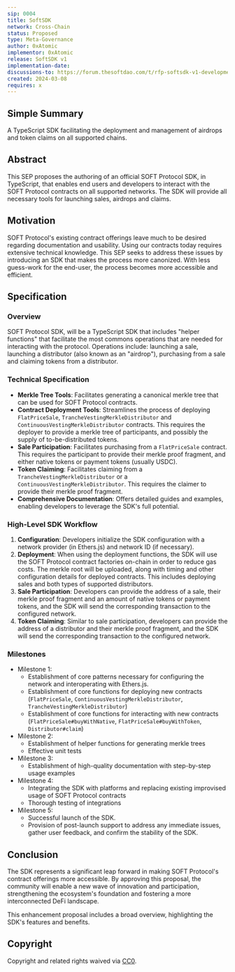 ```yaml
---
sip: 0004
title: SoftSDK
network: Cross-Chain
status: Proposed
type: Meta-Governance
author: 0xAtomic
implementor: 0xAtomic
release: SoftSDK v1
implementation-date:
discussions-to: https://forum.thesoftdao.com/t/rfp-softsdk-v1-development/10722
created: 2024-03-08
requires: x
---
```


## Simple Summary

A TypeScript SDK facilitating the deployment and management of airdrops and token claims on all supported chains.

## Abstract

<!--A short (~200 word) description of the proposed change, the abstract should clearly describe the proposed change. This is what *will* be done if the SEP is implemented, not *why* it should be done or *how* it will be done. If the SEP proposes deploying a new contract, write, "we propose to deploy a new contract that will do x".-->

This SEP proposes the authoring of an official SOFT Protocol SDK, in TypeScript, that enables end users and developers to interact with the SOFT Protocol contracts on all supported networks. The SDK will provide all necessary tools for launching sales, airdrops and claims.

## Motivation

<!--This is the problem statement. This is the *why* of the SEP. It should clearly explain *why* the current state of the protocol is inadequate.  It is critical that you explain *why* the change is needed, if the SEP proposes changing how something is calculated, you must address *why* the current calculation is innaccurate or wrong. This is not the place to describe how the SEP will address the issue!-->

SOFT Protocol's existing contract offerings leave much to be desired regarding documentation and usability. Using our contracts today requires extensive technical knowledge. This SEP seeks to address these issues by introducing an SDK that makes the process more canonized. With less guess-work for the end-user, the process becomes more accessible and efficient.

## Specification

<!--The specification should describe the syntax and semantics of any new feature, there are five sections
1. Overview
2. Rationale
3. Technical Specification
4. Test Cases
5. Configurable Values
-->

### Overview

<!--This is a high level overview of *how* the SEP will solve the problem. The overview should clearly describe how the new feature will be implemented.-->

SOFT Protocol SDK, will be a TypeScript SDK that includes "helper functions" that facilitate the most commons operations that are needed for interacting with the protocol. Operations include: launching a sale, launching a distributor (also known as an "airdrop"), purchasing from a sale and claiming tokens from a distributor.

### Technical Specification

<!--The technical specification should outline the public API of the changes proposed. That is, changes to any of the interfaces Soft currently exposes or the creations of new ones.-->

- **Merkle Tree Tools**: Facilitates generating a canonical merkle tree that can be used for SOFT Protocol contracts.
- **Contract Deployment Tools**: Streamlines the process of deploying `FlatPriceSale`, `TrancheVestingMerkleDistributor` and `ContinuousVestingMerkleDistributor` contracts. This requires the deployer to provide a merkle tree of participants, and possibly the supply of to-be-distributed tokens.
- **Sale Participation**: Facilitates purchasing from a `FlatPriceSale` contract. This requires the participant to provide their merkle proof fragment, and either native tokens or payment tokens (usually USDC).
- **Token Claiming**: Facilitates claiming from a `TrancheVestingMerkleDistributor` or a `ContinuousVestingMerkleDistributor`. This requires the claimer to provide their merkle proof fragment.
- **Comprehensive Documentation**: Offers detailed guides and examples, enabling developers to leverage the SDK's full potential.

### High-Level SDK Workflow

1. **Configuration**: Developers initialize the SDK configuration with a network provider (in Ethers.js) and network ID (if necessary).
2. **Deployment**: When using the deployment functions, the SDK will use the SOFT Protocol contract factories on-chain in order to reduce gas costs. The merkle root will be uploaded, along with timing and other configuration details for deployed contracts. This includes deploying sales and both types of supported distributors.
3. **Sale Participation**: Developers can provide the address of a sale, their merkle proof fragment and an amount of native tokens or payment tokens, and the SDK will send the corresponding transaction to the configured network.
4. **Token Claiming**: Similar to sale participation, developers can provide the address of a distributor and their merkle proof fragment, and the SDK will send the corresponding transaction to the configured network.

### Milestones

- Milestone 1:
  - Establishment of core patterns necessary for configuring the network and interoperating with Ethers.js.
  - Establishment of core functions for deploying new contracts (`FlatPriceSale`, `ContinuousVestingMerkleDistributor`, `TrancheVestingMerkleDistributor`)
  - Establishment of core functions for interacting with new contracts (`FlatPriceSale#buyWithNative`, `FlatPriceSale#buyWithToken`, `Distributor#claim`)
- Milestone 2:
  - Establishment of helper functions for generating merkle trees
  - Effective unit tests
- Milestone 3:
  - Establishment of high-quality documentation with step-by-step usage examples
- Milestone 4:
  - Integrating the SDK with platforms and replacing existing improvised usage of SOFT Protocol contracts
  - Thorough testing of integrations
- Milestone 5:
  - Successful launch of the SDK.
  - Provision of post-launch support to address any immediate issues, gather user feedback, and confirm the stability of the SDK.

## Conclusion

The SDK represents a significant leap forward in making SOFT Protocol's contract offerings more accessible. By approving this proposal, the community will enable a new wave of innovation and participation, strengthening the ecosystem's foundation and fostering a more interconnected DeFi landscape.

This enhancement proposal includes a broad overview, highlighting the SDK's features and benefits.

## Copyright

Copyright and related rights waived via [CC0](https://creativecommons.org/publicdomain/zero/1.0/).
